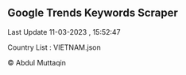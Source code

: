 

## Google Trends Keywords Scraper 
 
Last Update 11-03-2023 , 15:52:47

Country List :
VIETNAM.json



© Abdul Muttaqin 

